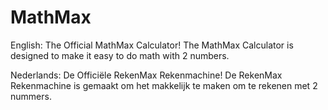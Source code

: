 # MathMax
English:
The Official MathMax Calculator!
The MathMax Calculator is designed to make it easy to do math with 2 numbers.

Nederlands:
De Officiële RekenMax Rekenmachine!
De RekenMax Rekenmachine is gemaakt om het makkelijk te maken om te rekenen met 2 nummers.
